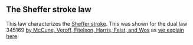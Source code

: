 ## The Sheffer stroke law

This law characterizes the [Sheffer stroke](https://en.wikipedia.org/wiki/Sheffer_stroke).  This was shown for the dual law 345169 [by McCune, Veroff, Fitelson, Harris, Feist, and Wos](https://teorth.github.io/equational_theories/blueprint/sect0001.html#mccune_et_al) as [we explain here](https://teorth.github.io/equational_theories/blueprint/implications-chapter.html#sheffer).
